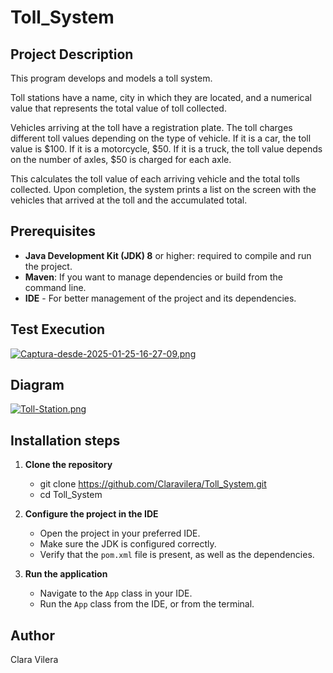 # Toll_System

## Project Description
This program develops and models a toll system. 

Toll stations have a name, city in which they are located, and a numerical value that represents the total value of toll collected.

Vehicles arriving at the toll have a registration plate. The toll charges different toll values ​​depending on the type of vehicle. If it is a car, the toll value is $100. If it is a motorcycle, $50. If it is a truck, the toll value depends on the number of axles, $50 is charged for each axle.

This calculates the toll value of each arriving vehicle and the total tolls collected. Upon completion, the system prints a list on the screen with the vehicles that arrived at the toll and the accumulated total.

## Prerequisites
- **Java Development Kit (JDK) 8** or higher: required to compile and run the project.
- **Maven**: If you want to manage dependencies or build from the command line.
- **IDE** - For better management of the project and its dependencies.

## Test Execution

[![Captura-desde-2025-01-25-16-27-09.png](https://i.postimg.cc/QCk3ZMxW/Captura-desde-2025-01-25-16-27-09.png)](https://postimg.cc/wRvPhgN6)

## Diagram

[![Toll-Station.png](https://i.postimg.cc/RhqcjWTg/Toll-Station.png)](https://postimg.cc/WqLFZbCZ)

## Installation steps
1. **Clone the repository**

    - git clone https://github.com/Claravilera/Toll_System.git
    - cd Toll_System

2. **Configure the project in the IDE**
    - Open the project in your preferred IDE.
    - Make sure the JDK is configured correctly.
    - Verify that the `pom.xml` file is present, as well as the dependencies.

3. **Run the application**
    - Navigate to the `App` class in your IDE.
    - Run the `App` class from the IDE, or from the terminal.

## Author
Clara Vilera
